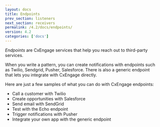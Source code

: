 ```yaml
---
layout: docs
title: Endpoints
prev_section: listeners
next_section: receivers
permalink: /4.2/docs/endpoints/
version: 4.2
categories: ['docs']
---
```


*Endpoints* are CxEngage services that help you reach out to third-party
services.

When you write a pattern, you can create notifications with endpoints such as
Twilio, Sendgrid, Pusher, Salesforce. There is also a generic endpoint that lets
you integrate with CxEngage directly.

Here are just a few samples of what you can do with CxEngage endpoints:

* Call a customer with Twilio
* Create opportunities with Salesforce
* Send email with SendGrid
* Test with the Echo endpoint
* Trigger notifications with Pusher
* Integrate your own app with the generic endpoint
